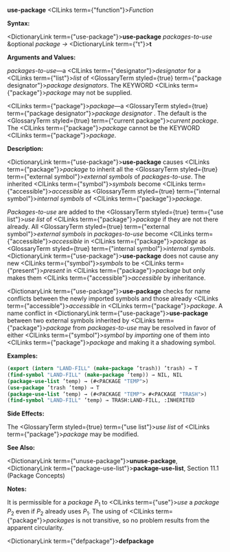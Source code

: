 **use-package** <ClLinks  term={"function"}><i>Function</i></ClLinks> 



**Syntax:** 



<DictionaryLink  term={"use-package"}><b>use-package</b></DictionaryLink> *packages-to-use* &amp;optional *package →* <DictionaryLink  term={"t"}><b>t</b></DictionaryLink> 



**Arguments and Values:** 



*packages-to-use*—a <ClLinks  term={"designator"}><i>designator</i></ClLinks> for a <ClLinks  term={"list"}><i>list</i></ClLinks> of <GlossaryTerm styled={true} term={"package designator"}><i>package designators</i></GlossaryTerm>. The KEYWORD <ClLinks  term={"package"}><i>package</i></ClLinks> may not be supplied. 



<ClLinks  term={"package"}><i>package</i></ClLinks>—a <GlossaryTerm styled={true} term={"package designator"}><i>package designator</i></GlossaryTerm> . The default is the <GlossaryTerm styled={true} term={"current package"}><i>current package</i></GlossaryTerm>. The <ClLinks  term={"package"}><i>package</i></ClLinks> cannot be the KEYWORD <ClLinks  term={"package"}><i>package</i></ClLinks>. 



**Description:** 



<DictionaryLink  term={"use-package"}><b>use-package</b></DictionaryLink> causes <ClLinks  term={"package"}><i>package</i></ClLinks> to inherit all the <GlossaryTerm styled={true} term={"external symbol"}><i>external symbols</i></GlossaryTerm> of *packages-to-use*. The inherited <ClLinks  term={"symbol"}><i>symbols</i></ClLinks> become <ClLinks  term={"accessible"}><i>accessible</i></ClLinks> as <GlossaryTerm styled={true} term={"internal symbol"}><i>internal symbols</i></GlossaryTerm> of <ClLinks  term={"package"}><i>package</i></ClLinks>. 



*Packages-to-use* are added to the <GlossaryTerm styled={true} term={"use list"}><i>use list</i></GlossaryTerm> of <ClLinks  term={"package"}><i>package</i></ClLinks> if they are not there already. All <GlossaryTerm styled={true} term={"external symbol"}><i>external symbols</i></GlossaryTerm> in *packages-to-use* become <ClLinks  term={"accessible"}><i>accessible</i></ClLinks> in <ClLinks  term={"package"}><i>package</i></ClLinks> as <GlossaryTerm styled={true} term={"internal symbol"}><i>internal symbols</i></GlossaryTerm>. <DictionaryLink  term={"use-package"}><b>use-package</b></DictionaryLink> does not cause any new <ClLinks  term={"symbol"}><i>symbols</i></ClLinks> to be <ClLinks  term={"present"}><i>present</i></ClLinks> in <ClLinks  term={"package"}><i>package</i></ClLinks> but only makes them <ClLinks  term={"accessible"}><i>accessible</i></ClLinks> by inheritance. 



<DictionaryLink  term={"use-package"}><b>use-package</b></DictionaryLink> checks for name conflicts between the newly imported symbols and those already <ClLinks  term={"accessible"}><i>accessible</i></ClLinks> in <ClLinks  term={"package"}><i>package</i></ClLinks>. A name conflict in <DictionaryLink  term={"use-package"}><b>use-package</b></DictionaryLink> between two external symbols inherited by <ClLinks  term={"package"}><i>package</i></ClLinks> from *packages-to-use* may be resolved in favor of either <ClLinks  term={"symbol"}><i>symbol</i></ClLinks> by *importing* one of them into <ClLinks  term={"package"}><i>package</i></ClLinks> and making it a shadowing symbol. 



**Examples:**
```lisp
(export (intern "LAND-FILL" (make-package ’trash)) ’trash) → T 
(find-symbol "LAND-FILL" (make-package ’temp)) → NIL, NIL 
(package-use-list ’temp) → (#<PACKAGE "TEMP">) 
(use-package ’trash ’temp) → T 
(package-use-list ’temp) → (#<PACKAGE "TEMP"> #<PACKAGE "TRASH">) 
(find-symbol "LAND-FILL" ’temp) → TRASH:LAND-FILL, :INHERITED 
```
**Side Effects:** 



The <GlossaryTerm styled={true} term={"use list"}><i>use list</i></GlossaryTerm> of <ClLinks  term={"package"}><i>package</i></ClLinks> may be modified. 



**See Also:** 



<DictionaryLink  term={"unuse-package"}><b>unuse-package</b></DictionaryLink>, <DictionaryLink  term={"package-use-list"}><b>package-use-list</b></DictionaryLink>, Section 11.1 (Package Concepts) 



**Notes:** 



It is permissible for a *package P*<sub>1</sub> to <ClLinks  term={"use"}><i>use</i></ClLinks> a *package P*<sub>2</sub> even if *P*<sub>2</sub> already uses *P*<sub>1</sub>. The using of <ClLinks  term={"package"}><i>packages</i></ClLinks> is not transitive, so no problem results from the apparent circularity. 







 



 



<DictionaryLink  term={"defpackage"}><b>defpackage</b></DictionaryLink> 



